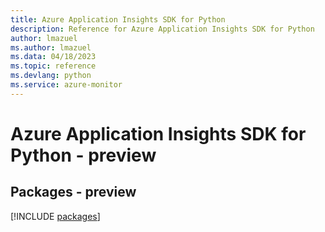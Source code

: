 ```yaml
---
title: Azure Application Insights SDK for Python
description: Reference for Azure Application Insights SDK for Python
author: lmazuel
ms.author: lmazuel
ms.data: 04/18/2023
ms.topic: reference
ms.devlang: python
ms.service: azure-monitor
---
```

# Azure Application Insights SDK for Python - preview
## Packages - preview
[!INCLUDE [packages](application-insights-index.md)]